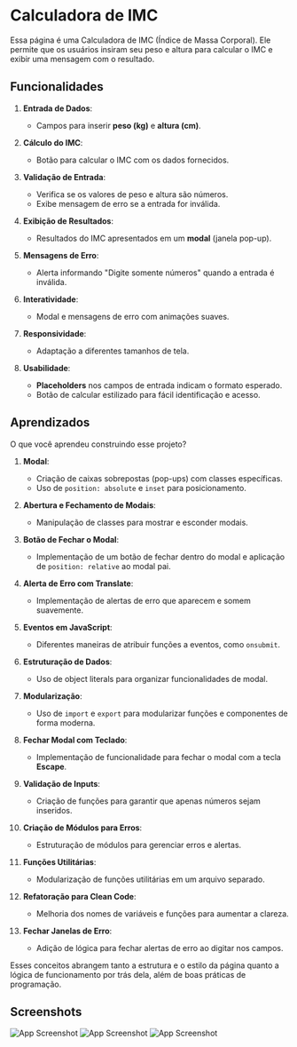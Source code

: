 
# Calculadora de IMC

Essa página é uma Calculadora de IMC (Índice de Massa Corporal). Ele permite que os usuários insiram seu peso e altura para calcular o IMC e exibir uma mensagem com o resultado.
## Funcionalidades


1. **Entrada de Dados**:
   - Campos para inserir **peso (kg)** e **altura (cm)**.

2. **Cálculo do IMC**:
   - Botão para calcular o IMC com os dados fornecidos.

3. **Validação de Entrada**:
   - Verifica se os valores de peso e altura são números.
   - Exibe mensagem de erro se a entrada for inválida.

4. **Exibição de Resultados**:
   - Resultados do IMC apresentados em um **modal** (janela pop-up).

5. **Mensagens de Erro**:
   - Alerta informando "Digite somente números" quando a entrada é inválida.

6. **Interatividade**:
   - Modal e mensagens de erro com animações suaves.

7. **Responsividade**:
   - Adaptação a diferentes tamanhos de tela.

8. **Usabilidade**:
   - **Placeholders** nos campos de entrada indicam o formato esperado.
   - Botão de calcular estilizado para fácil identificação e acesso.
## Aprendizados

O que você aprendeu construindo esse projeto? 


1. **Modal**:
   - Criação de caixas sobrepostas (pop-ups) com classes específicas.
   - Uso de `position: absolute` e `inset` para posicionamento.

2. **Abertura e Fechamento de Modais**:
   - Manipulação de classes para mostrar e esconder modais.

3. **Botão de Fechar o Modal**:
   - Implementação de um botão de fechar dentro do modal e aplicação de `position: relative` ao modal pai.

4. **Alerta de Erro com Translate**:
    - Implementação de alertas de erro que aparecem e somem suavemente.

5. **Eventos em JavaScript**:
    - Diferentes maneiras de atribuir funções a eventos, como `onsubmit`.

6. **Estruturação de Dados**:
    - Uso de object literals para organizar funcionalidades de modal.

7. **Modularização**:
    - Uso de `import` e `export` para modularizar funções e componentes de forma moderna.

8. **Fechar Modal com Teclado**:
    - Implementação de funcionalidade para fechar o modal com a tecla **Escape**.

9. **Validação de Inputs**:
    - Criação de funções para garantir que apenas números sejam inseridos.

10. **Criação de Módulos para Erros**:
    - Estruturação de módulos para gerenciar erros e alertas.

11. **Funções Utilitárias**:
    - Modularização de funções utilitárias em um arquivo separado.

12. **Refatoração para Clean Code**:
    - Melhoria dos nomes de variáveis e funções para aumentar a clareza.

13. **Fechar Janelas de Erro**:
    - Adição de lógica para fechar alertas de erro ao digitar nos campos.

Esses conceitos abrangem tanto a estrutura e o estilo da página quanto a lógica de funcionamento por trás dela, além de boas práticas de programação.

## Screenshots

![App Screenshot](https://i.imgur.com/a660jWc.png)
![App Screenshot](https://i.imgur.com/FnUqZUS.png)
![App Screenshot](https://i.imgur.com/IZMy1Kn.png)

